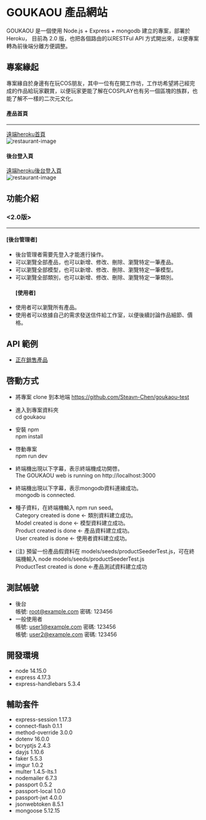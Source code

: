 # GOUKAOU 產品網站
GOUKAOU 是一個使用 Node.js + Express + mongodb 建立的專案，部署於 Heroku， 目前為 2.0 版，也把各個路由的以RESTFul API 方式開出來，以便專案轉為前後端分離方便調整。
## 專案緣起
專案緣自於身邊有在玩COS朋友，其中一位有在開工作坊，工作坊希望將己經完成的作品給玩家觀賞，以便玩家更能了解在COSPLAY也有另一個區塊的族群，也能了解不一樣的二次元文化。<br>

#### 產品首頁
***
[遠端heroku首頁](https://goukaou.herokuapp.com/products)<br>
![restaurant-image]('https://goukaou-test.herokuapp.com/products')

#### 後台登入頁

[遠端heroku後台登入頁](https://goukaou.herokuapp.com/admin/login)<br>
![restaurant-image]('https://goukaou-test.herokuapp.com/products')

## 功能介紹

### <2.0版>
***
  #### [後台管理者]
- 後台管理者需要先登入才能進行操作。
- 可以瀏覽全部產品，也可以新增、修改、刪除、瀏覽特定一筆產品。
- 可以瀏覽全部模型，也可以新增、修改、刪除、瀏覽特定一筆模型。
- 可以瀏覽全部類別，也可以新增、修改、刪除、瀏覽特定一筆類別。
  #### [使用者]
- 使用者可以瀏覽所有產品。
- 使用者可以依據自己的需求發送信件給工作室，以便後續討論作品細節、價格。
## API 範例
- [正在銷售產品]('https://goukaou.herokuapp.com/api/products/mask-onsale')
## 啓動方式
- 將專案 clone 到本地端
  https://github.com/Steavn-Chen/goukaou-test

- 進入到專案資料夾<br>
  cd goukaou
- 安裝 npm<br>
  npm install
- 啓動專案<br>
  npm run dev
- 終端機出現以下字幕，表示終端機成功開啓。<br>
  The GOUKAOU web is running on http://localhost:3000
- 終端機出現以下字幕，表示mongodb資料連線成功。<br>
  mongodb is connected.
- 種子資料，在終端機輸入 npm run seed。<br>
  Category created is done <- 類別資料建立成功。<br>
  Model created is done <- 模型資料建立成功。<br>
  Product created is done <- 產品資料建立成功。<br>
  User created is done <- 使用者資料建立成功。
- (注) 預留一份產品假資料在 models/seeds/productSeederTest.js，可在終端機輸入 node models/seeds/productSeederTest.js<br>
  ProductTest created is done <-產品測試資料建立成功

## 測試帳號
- 後台 <br>
  帳號: root@example.com
  密碼: 123456
- 一般使用者 <br>
  帳號: user1@example.com 
  密碼: 123456<br>
  帳號: user2@example.com
  密碼: 123456
## 開發環境
- node 14.15.0
- express 4.17.3
- express-handlebars 5.3.4
## 輔助套件
- express-session 1.17.3
- connect-flash 0.1.1
- method-override 3.0.0
- dotenv 16.0.0
- bcryptjs 2.4.3
- dayjs 1.10.6
- faker 5.5.3
- imgur 1.0.2
- multer 1.4.5-lts.1
- nodemailer 6.7.3
- passport 0.5.2
- passport-local 1.0.0
- passport-jwt 4.0.0
- jsonwebtoken 8.5.1
- mongoose 5.12.15



